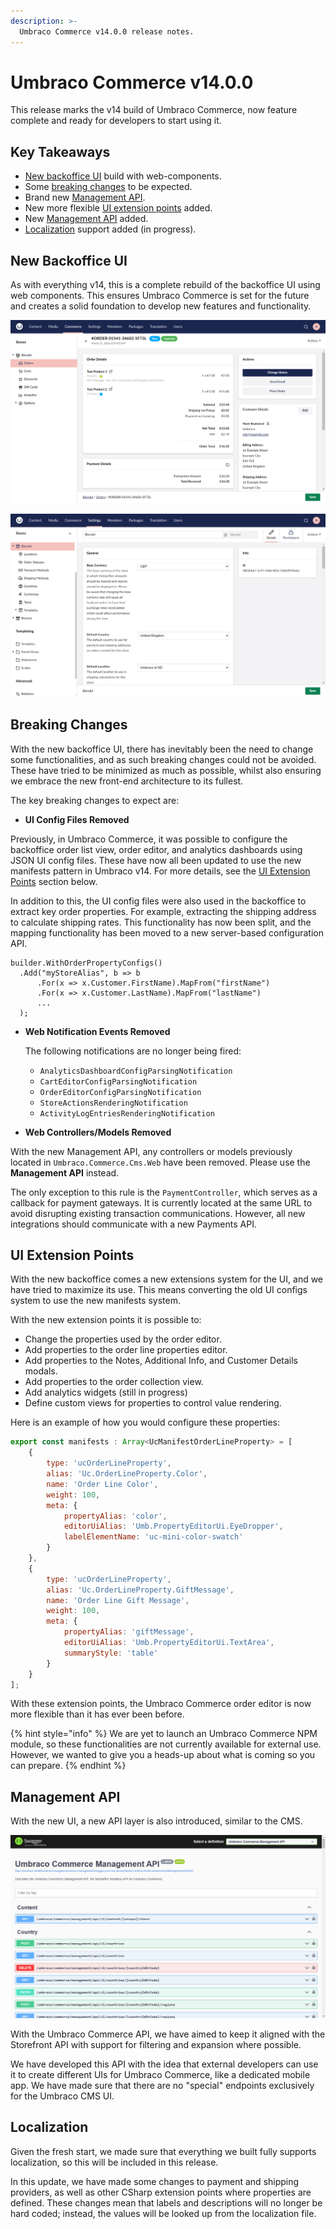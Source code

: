 ```yaml
---
description: >-
  Umbraco Commerce v14.0.0 release notes.
---
```


# Umbraco Commerce v14.0.0

This release marks the v14 build of Umbraco Commerce, now feature complete and ready for developers to start using it.

## Key Takeaways

* [New backoffice UI](#new-backoffice-ui) build with web-components.
* Some [breaking changes](#breaking-changes) to be expected.
* Brand new [Management API](#management-api).
* New more flexible [UI extension points](#ui-extension-points) added.
* New [Management API](#management-api) added.
* [Localization](#localization) support added (in progress).

## New Backoffice UI

As with everything v14, this is a complete rebuild of the backoffice UI using web components. This ensures Umbraco Commerce is set for the future and creates a solid foundation to develop new features and functionality.

![Umbraco Commerce v14 Order Editor](../media/v14/order-editor.png)

![Umbraco Commerce v14 Settings Section](../media/v14/store-settings.png)

## Breaking Changes

With the new backoffice UI, there has inevitably been the need to change some functionalities, and as such breaking changes could not be avoided. These have tried to be minimized as much as possible, whilst also ensuring we embrace the new front-end architecture to its fullest.

The key breaking changes to expect are:

* **UI Config Files Removed**

Previously, in Umbraco Commerce, it was possible to configure the backoffice order list view, order editor, and analytics dashboards using JSON UI config files. These have now all been updated to use the new manifests pattern in Umbraco v14. For more details, see the [UI Extension Points](#ui-extension-points) section below.

In addition to this, the UI config files were also used in the backoffice to extract key order properties. For example, extracting the shipping address to calculate shipping rates. This functionality has now been split, and the mapping functionality has been moved to a new server-based configuration API.

  ```
  builder.WithOrderPropertyConfigs()
    .Add("myStoreAlias", b => b
        .For(x => x.Customer.FirstName).MapFrom("firstName")
        .For(x => x.Customer.LastName).MapFrom("lastName")
        ...
    );
  ```

* **Web Notification Events Removed**

  The following notifications are no longer being fired:

  * `AnalyticsDashboardConfigParsingNotification`
  * `CartEditorConfigParsingNotification`
  * `OrderEditorConfigParsingNotification`
  * `StoreActionsRenderingNotification`
  * `ActivityLogEntriesRenderingNotification`

* **Web Controllers/Models Removed**

 With the new Management API, any controllers or models previously located in `Umbraco.Commerce.Cms.Web` have been removed. Please use the **Management API** instead.

The only exception to this rule is the `PaymentController`, which serves as a callback for payment gateways. It is currently located at the same URL to avoid disrupting existing transaction communications. However, all new integrations should communicate with a new Payments API.

## UI Extension Points

With the new backoffice comes a new extensions system for the UI, and we have tried to maximize its use. This means converting the old UI configs system to use the new manifests system.

With the new extension points it is possible to:

* Change the properties used by the order editor.
* Add properties to the order line properties editor.
* Add properties to the Notes, Additional Info, and Customer Details modals.
* Add properties to the order collection view.
* Add analytics widgets (still in progress)
* Define custom views for properties to control value rendering.

Here is an example of how you would configure these properties:

```javascript
export const manifests : Array<UcManifestOrderLineProperty> = [
    {
        type: 'ucOrderLineProperty',
        alias: 'Uc.OrderLineProperty.Color',
        name: 'Order Line Color',
        weight: 100,
        meta: {
            propertyAlias: 'color',
            editorUiAlias: 'Umb.PropertyEditorUi.EyeDropper',
            labelElementName: 'uc-mini-color-swatch'
        }
    },
    {
        type: 'ucOrderLineProperty',
        alias: 'Uc.OrderLineProperty.GiftMessage',
        name: 'Order Line Gift Message',
        weight: 100,
        meta: {
            propertyAlias: 'giftMessage',
            editorUiAlias: 'Umb.PropertyEditorUi.TextArea',
            summaryStyle: 'table'
        }
    }
];
```

With these extension points, the Umbraco Commerce order editor is now more flexible than it has ever been before.

{% hint style="info" %}
We are yet to launch an Umbraco Commerce NPM module, so these functionalities are not currently available for external use. However, we wanted to give you a heads-up about what is coming so you can prepare.
{% endhint %}

## Management API

With the new UI, a new API layer is also introduced, similar to the CMS.

![Umbraco Commerce Management API](../media/v14/management-api.png)

With the Umbraco Commerce API, we have aimed to keep it aligned with the Storefront API with support for filtering and expansion where possible.

We have developed this API with the idea that external developers can use it to create different UIs for Umbraco Commerce, like a dedicated mobile app. We have made sure that there are no "special" endpoints exclusively for the Umbraco CMS UI.

## Localization

Given the fresh start, we made sure that everything we built fully supports localization, so this will be included in this release.

In this update, we have made some changes to payment and shipping providers, as well as other CSharp extension points where properties are defined. These changes mean that labels and descriptions will no longer be hard coded; instead, the values will be looked up from the localization file.
